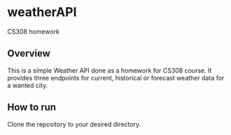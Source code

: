 # weatherAPI
CS308 homework

## Overview

This is a simple Weather API done as a homework for CS308 course. It provides three endpoints for current, historical or forecast weather data for a wanted city.

## How to run 

Clone the repository to your desired directory. 

